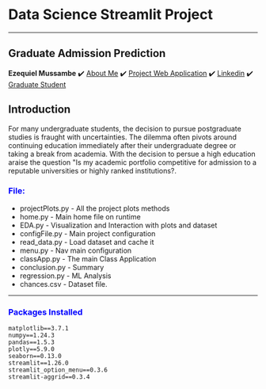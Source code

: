 
# Data Science Streamlit Project
___
## Graduate Admission Prediction
**Ezequiel Mussambe**
✔️ [About Me](https://portfolio-em.streamlit.app)
✔️ [Project Web Application](https://dsappcmse830.streamlit.app/)
✔️ [Linkedin](https://www.linkedin.com/in/ezequiel-mussambe-089b51127/)
✔️ [Graduate Student](https://directory.natsci.msu.edu/Directory/Profiles/Person/103192)

## Introduction
For many undergraduate students, the decision to pursue postgraduate studies is fraught with uncertainties. The dilemma often pivots around continuing education immediately after their undergraduate degree or taking a break from academia. With the decision to persue a high education araise the question "Is my academic portfolio competitive for admission to a reputable universities or highly ranked institutions?.
### <span style="color:blue">File:</span>

* projectPlots.py - All the project plots methods
* home.py - Main home file on runtime
* EDA.py - Visualization and Interaction with plots and dataset
* configFile.py - Main project configuration
* read_data.py - Load dataset and cache it
* menu.py - Nav main configuration
* classApp.py - The main  Class Application
* conclusion.py -  Summary
* regression.py - ML Analysis
* chances.csv - Dataset file.
---
### <span style="color:blue"> Packages Installed </span>
    matplotlib==3.7.1
    numpy==1.24.3
    pandas==1.5.3
    plotly==5.9.0
    seaborn==0.13.0
    streamlit==1.26.0
    streamlit_option_menu==0.3.6
    streamlit-aggrid==0.3.4


